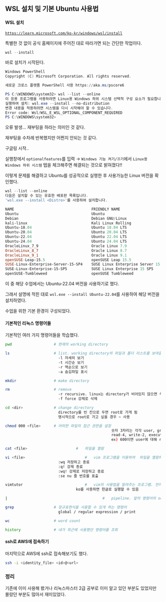 ## WSL 설치 및 기본 Ubuntu 사용법

#### WSL 설치

[`https://learn.microsoft.com/ko-kr/windows/wsl/install`](https://learn.microsoft.com/ko-kr/windows/wsl/install)

특별한 것 없이 공식 홈페이지에 주어진 대로 따라가면 되는  간단한 작업이다.

```powershell
wsl --install
```

바로 설치가 시작된다.

```powershell
Windows PowerShell
Copyright (C) Microsoft Corporation. All rights reserved.

새로운 크로스 플랫폼 PowerShell 사용 https://aka.ms/pscore6

PS C:\WINDOWS\system32> wsl --list --online
이 응용 프로그램을 사용하려면 Linux용 Windows 하위 시스템 선택적 구성 요소가 필요합니다.
실행하여 설치: wsl.exe --install --no-distribution
변경 내용을 적용하려면 시스템을 다시 시작해야 할 수 있습니다.
Error code: Wsl/WSL_E_WSL_OPTIONAL_COMPONENT_REQUIRED
PS C:\WINDOWS\system32>
```

오류 발생… 재부팅을 하라는 의미인 것 같다.

재부팅을 수차례 반복했지만 어쩐지 안되는 것 같다.

구글링 시작..

실행창에서 `optionalfeatures`를 입력 → `Windows 기능 켜기/끄기`에서 `Linux용 Windows 하위 시스템` 탭을 체크해주면 해결되는 것으로 밝혀졌다!!

이렇게 문제를 해결하고 Ubuntu를 성공적으로 실행한 후 사용가능한 Linux 버전을 확인했다.

```powershell
wsl --list --online
다음은 설치할 수 있는 유효한 배포판 목록입니다.
'wsl.exe --install <Distro>'를 사용하여 설치합니다.

NAME                                   FRIENDLY NAME
Ubuntu                                 Ubuntu
Debian                                 Debian GNU/Linux
kali-linux                             Kali Linux Rolling
Ubuntu-18.04                           Ubuntu 18.04 LTS
Ubuntu-20.04                           Ubuntu 20.04 LTS
Ubuntu-22.04                           Ubuntu 22.04 LTS
Ubuntu-24.04                           Ubuntu 24.04 LTS
OracleLinux_7_9                        Oracle Linux 7.9
OracleLinux_8_7                        Oracle Linux 8.7
OracleLinux_9_1                        Oracle Linux 9.1
openSUSE-Leap-15.5                     openSUSE Leap 15.5
SUSE-Linux-Enterprise-Server-15-SP4    SUSE Linux Enterprise Server 15 SP4
SUSE-Linux-Enterprise-15-SP5           SUSE Linux Enterprise 15 SP5
openSUSE-Tumbleweed                    openSUSE Tumbleweed
```

이 중 해당 수업에서는 Ubuntu-22.04 버전을 사용하기로 했다.

그래서 설명에 적힌 대로 `wsl.exe --install Ubuntu-22.04`를 사용하여 해당 버전을 설치하였다.

수업을 위한 기본 환경이 구성되었다.

#### 기본적인 리눅스 명령어들

기본적인 여러 가지 명령어들을 학습했다.

```bash
pwd                   # 현재의 working directory

ls                    # list. working directory의 파일과 폴더 리스트를 보여줌.
                        -l 자세히 보기
                        -t 시간순 보기
                        -r 역순으로 보기
                        -a 숨김파일 표시

mkdir                 # make directory

rm                    # remove
                        -r recursive. linux는 directory가 비어있지 않으면 삭제를 거부함. 이 때, 해당 옵션을 사용하면 재귀적으로 즉, 내부에 있는 것들도 모두 삭제할 수 있다.
                        -f force 강제로 삭제

cd <dir>              # change directory
                        directory를 빈 칸으로 두면 root로 가게 됨
                        명시적으로 root로 가고 싶을 경우 ~ 사용

chmod 000 <file>      # 어떠한 파일의 접근 권한을 설정
												숫자 3자리는 각각 user, group, other의 권한을 의미
												read-4, write-2, execute-1로 주어질 권한에 대해 합산한 숫자를 적용
												ex) 600이면 user에 대해 read와 write에 대해 권한이 주어지고 나머지에 대해서는 아무런 권한을 주지 않음

cat <file>						#	파일을 열람

vi <file>							#	vim 프로그램을 이용하여	파일을 열람하며, 권한에 따라 수정도 가능
                        :wq 저장하고 종료
                        :q! 강제 종료
                        :wq! 강제로 저장하고 종료
                        :se nu 줄 번호를 표출

vimtutor							#	vim의 사용법을 알려주는 프로그램. 언어는 기본적으로 영어.
				                ko를 사용하면 한글로 실행할 수 있음

|											#	pipeline. 앞의 명령어의 output을 뒤의 명령어의 input으로 하여 명령어 처리

grep                  # 정규표현식을 사용할 수 있게 하는 명령어
                        global / regular expression / print

wc                    # word count

history               # 내가 최근에 사용했던 명령어를 조회
```

#### ssh로 AWS에 접속하기

마지막으로 AWS에 ssh로 접속해보기도 했다.

```bash
ssh -i <identity_file> <id>@<url>
```

### 정리

기존에 이미 사용해 봤거나 리눅스마스터 2급 공부로 이미 알고 있던 부분도 있었지만 몰랐던 부분도 많아서 재미있었다.

